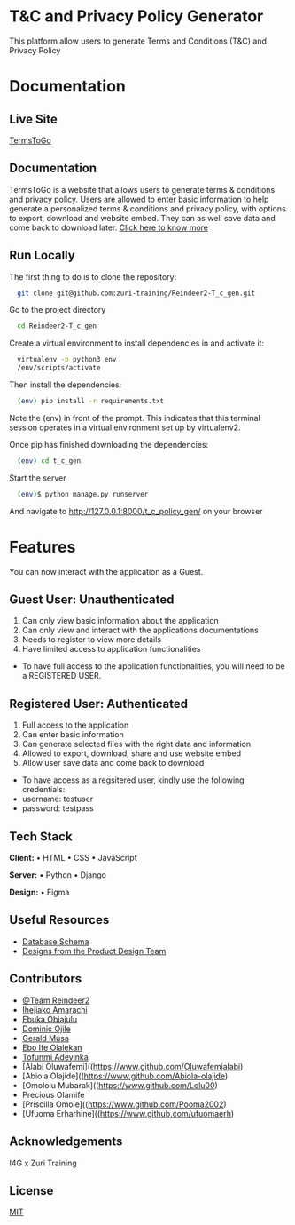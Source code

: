 
# T&C and Privacy Policy Generator

This platform allow users to generate Terms and Conditions (T&C) and Privacy Policy
# Documentation

## Live Site
[TermsToGo](https://reindeer2-t-c-gen.vercel.app/)

## Documentation
TermsToGo is a website that allows users to generate terms & conditions and privacy policy. Users are allowed to enter basic information to help generate a personalized terms & conditions and privacy policy, with options to export, download and website embed. They can as well save data and come back to download later. 
[Click here to know more](https://docs.google.com/document/d/1fFfGJgD2DroMChqk6oDTj0kDEJGktxjAG76sx5nsHT8/edit?usp=sharing)

## Run Locally

The first thing to do is to clone the repository:

```bash
  git clone git@github.com:zuri-training/Reindeer2-T_c_gen.git
```

Go to the project directory
```bash
  cd Reindeer2-T_c_gen
```

Create a virtual environment to install dependencies in and activate it:

```bash
  virtualenv -p python3 env
  /env/scripts/activate
```

Then install the dependencies:
```bash
  (env) pip install -r requirements.txt  
```

Note the (env) in front of the prompt. This indicates that this terminal session operates in a virtual environment set up by virtualenv2.

Once pip has finished downloading the dependencies:

```bash
  (env) cd t_c_gen
```

Start the server
```bash
  (env)$ python manage.py runserver  
```

And navigate to http://127.0.0.1:8000/t_c_policy_gen/ on your browser


# Features

You can now interact with the application as a Guest.

## Guest User: Unauthenticated

1. Can only view basic information about the application
2. Can only view and interact with the applications documentations
3. Needs to register to view more details
4. Have limited access to application functionalities


- To have full access to the application functionalities, you will need to be a REGISTERED USER.

## Registered User: Authenticated
1. Full access to the application
2. Can enter basic information
3. Can generate selected files with the right data and information
4. Allowed to export, download, share and use website embed
5. Allow user save data and come back to download

- To have access as a regsitered user, kindly use the following credentials:
- username: testuser
- password: testpass


## Tech Stack

**Client:** • HTML • CSS • JavaScript

**Server:** • Python • Django

**Design:** • Figma


## Useful Resources

- [Database Schema](https://drive.google.com/file/d/1uX3HpiBleFBdgTL8xVYwqA_c238sI6fo/view?usp=share_link)
- [Designs from the Product Design Team](https://www.figma.com/file/ldZ4NLlErRm6vs4EVBqVM8/Team-Reindeer2?node-id=196%3A2&t=1t0SUueV5MgLAGTG-1)
## Contributors

- [@Team Reindeer2](https://www.github.com/)
- [Ihejiako Amarachi](https://www.github.com/Cozyamy)
- [Ebuka Obiajulu](https://www.github.com/ebukaobiajulu)
- [Dominic Ojile](https://www.github.com/DominicOj)
- [Gerald Musa](https://www.github.com/Gerald-TM)
- [Ebo Ife Olalekan](https://www.github.com/ebonysamlac)
- [Tofunmi Adeyinka](https://www.github.com/tohmyy)
- [Alabi Oluwafemi]((https://www.github.com/Oluwafemialabi)
- [Abiola Olajide]((https://www.github.com/Abiola-olajide)
- [Omololu Mubarak]((https://www.github.com/Lolu00)
- Precious Olamife
- [Priscilla Omole]((https://www.github.com/Pooma2002)
- [Ufuoma Erharhine]((https://www.github.com/ufuomaerh)


## Acknowledgements

 I4G x Zuri Training 
## License

[MIT](https://choosealicense.com/licenses/mit/)


